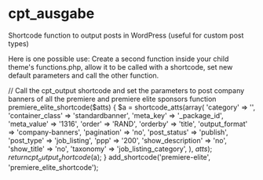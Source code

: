 # cpt_ausgabe
Shortcode function to output posts in WordPress (useful for custom post types)

Here is one possible use: Create a second function inside your child theme's functions.php, allow it to be called with a shortcode, set new default parameters and call the other function.


// Call the cpt_output shortcode and set the parameters to post company banners of all the premiere and premiere elite sponsors
function premiere_elite_shortcode($atts) {
	$a = shortcode_atts(array(
		'category' => '',
		'container_class' => 'standardbanner',
		'meta_key' => '_package_id',
		'meta_value' => '1316',
		'order' => 'RAND',
		'orderby' => 'title',
		'output_format' => 'company-banners',
		'pagination' => 'no',
		'post_status' => 'publish',
		'post_type' => 'job_listing',
		'ppp' => '200',
		'show_description' => 'no',
		'show_title' => 'no',
		'taxonomy' => 'job_listing_category',
	), $atts);
	return cpt_output_shortcode($a);
}
add_shortcode('premiere-elite', 'premiere_elite_shortcode');

